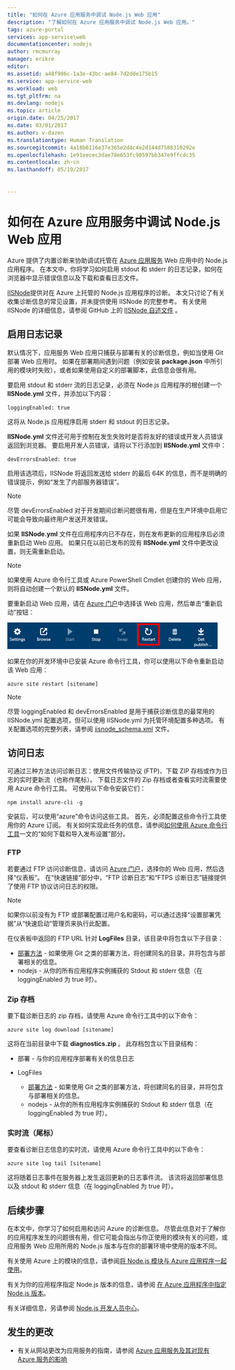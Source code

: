 ```yaml
---
title: "如何在 Azure 应用服务中调试 Node.js Web 应用"
description: "了解如何在 Azure 应用服务中调试 Node.js Web 应用。"
tags: azure-portal
services: app-service\web
documentationcenter: nodejs
author: rmcmurray
manager: erikre
editor: 
ms.assetid: a48f906c-1a3e-43bc-ae84-7d2dde175b15
ms.service: app-service-web
ms.workload: web
ms.tgt_pltfrm: na
ms.devlang: nodejs
ms.topic: article
origin.date: 04/25/2017
ms.date: 03/01/2017
ms.author: v-dazen
ms.translationtype: Human Translation
ms.sourcegitcommit: 4a18b6116e37e365e2d4c4e2d144d7588310292e
ms.openlocfilehash: 1e91eecec3dae78e653fc90597bb347e9ffcdc35
ms.contentlocale: zh-cn
ms.lasthandoff: 05/19/2017


---
```

# <a name="how-to-debug-a-nodejs-web-app-in-azure-app-service"></a>如何在 Azure 应用服务中调试 Node.js Web 应用
Azure 提供了内置诊断来协助调试托管在 [Azure 应用服务](/app-service-web/app-service-changes-existing-services) Web 应用中的 Node.js 应用程序。 在本文中，你将学习如何启用 stdout 和 stderr 的日志记录，如何在浏览器中显示错误信息以及下载和查看日志文件。

[IISNode]提供对在 Azure 上托管的 Node.js 应用程序的诊断。 本文只讨论了有关收集诊断信息的常见设置，并未提供使用 IISNode 的完整参考。 有关使用 IISNode 的详细信息，请参阅 GitHub 上的 [IISNode 自述文件] 。

## <a id="enablelogging"></a>启用日志记录
默认情况下，应用服务 Web 应用只捕获与部署有关的诊断信息，例如当使用 Git 部署 Web 应用时。 如果在部署期间遇到问题（例如安装 **package.json** 中所引用的模块时失败），或者如果使用自定义的部署脚本，此信息会很有用。

要启用 stdout 和 stderr 流的日志记录，必须在 Node.js 应用程序的根创建一个 **IISNode.yml** 文件，并添加以下内容：

    loggingEnabled: true

这将从 Node.js 应用程序启用 stderr 和 stdout 的日志记录。

**IISNode.yml** 文件还可用于控制在发生失败时是否将友好的错误或开发人员错误返回到浏览器。 要启用开发人员错误，请将以下行添加到 **IISNode.yml** 文件中：

    devErrorsEnabled: true

启用该选项后，IISNode 将返回发送给 stderr 的最后 64K 的信息，而不是明确的错误提示，例如“发生了内部服务器错误”。

> [!NOTE]
> 尽管 devErrorsEnabled 对于开发期间诊断问题很有用，但是在生产环境中启用它可能会导致向最终用户发送开发错误。
> 
> 

如果 **IISNode.yml** 文件在应用程序内已不存在，则在发布更新的应用程序后必须重新启动 Web 应用。 如果只在以前已发布的现有 **IISNode.yml** 文件中更改设置，则无需重新启动。

> [!NOTE]
> 如果使用 Azure 命令行工具或 Azure PowerShell Cmdlet 创建你的 Web 应用，则将自动创建一个默认的 **IISNode.yml** 文件。
> 
> 

要重新启动 Web 应用，请在 [Azure 门户](https://portal.azure.cn)中选择该 Web 应用，然后单击“重新启动”按钮：

![重新启动按钮][restart-button]

如果在你的开发环境中已安装 Azure 命令行工具，你可以使用以下命令重新启动该 Web 应用：

    azure site restart [sitename]

> [!NOTE]
> 尽管 loggingEnabled 和 devErrorsEnabled 是用于捕获诊断信息的最常用的 IISNode.yml 配置选项，但可以使用 IISNode.yml 为托管环境配置多种选项。 有关配置选项的完整列表，请参阅 [iisnode_schema.xml](https://github.com/tjanczuk/iisnode/blob/master/src/config/iisnode_schema.xml) 文件。
> 
> 

## <a id="viewlogs"></a>访问日志
可通过三种方法访问诊断日志：使用文件传输协议 (FTP)、下载 ZIP 存档或作为日志的实时更新流（也称作尾标）。 下载日志文件的 Zip 存档或者查看实时流需要使用 Azure 命令行工具。 可使用以下命令安装它们：

    npm install azure-cli -g

安装后，可以使用“azure”命令访问这些工具。 首先，必须配置这些命令行工具使用你的 Azure 订阅。 有关如何实现此任务的信息，请参阅[如何使用 Azure 命令行工具](../xplat-cli-connect.md)一文的“如何下载和导入发布设置”部分。

### <a name="ftp"></a>FTP
若要通过 FTP 访问诊断信息，请访问 [Azure 门户](https://portal.azure.cn)，选择你的 Web 应用，然后选择“仪表板”。 在“快速链接”部分中，“FTP 诊断日志”和“FTPS 诊断日志”链接提供了使用 FTP 协议访问日志的权限。

> [!NOTE]
> 如果你以前没有为 FTP 或部署配置过用户名和密码，可以通过选择“设置部署凭据”从“快速启动”管理页来执行此配置。
> 
> 

在仪表板中返回的 FTP URL 针对 **LogFiles** 目录，该目录中将包含以下子目录：

* [部署方法](web-sites-deploy.md) - 如果使用 Git 之类的部署方法，将创建同名的目录，并将包含与部署相关的信息。
* nodejs - 从你的所有应用程序实例捕获的 Stdout 和 stderr 信息（在 loggingEnabled 为 true 时）。

### <a name="zip-archive"></a>Zip 存档
要下载诊断日志的 zip 存档，请使用 Azure 命令行工具中的以下命令：

    azure site log download [sitename]

这将在当前目录中下载 **diagnostics.zip** 。 此存档包含以下目录结构：

* 部署 - 与你的应用程序部署有关的信息日志
* LogFiles

    * [部署方法](web-sites-deploy.md) - 如果使用 Git 之类的部署方法，将创建同名的目录，并将包含与部署相关的信息。
    * nodejs - 从你的所有应用程序实例捕获的 Stdout 和 stderr 信息（在 loggingEnabled 为 true 时）。

### <a name="live-stream-tail"></a>实时流（尾标）
要查看诊断日志信息的实时流，请使用 Azure 命令行工具中的以下命令：

    azure site log tail [sitename]

这将随着日志事件在服务器上发生返回更新的日志事件流。 该流将返回部署信息以及 stdout 和 stderr 信息（在 loggingEnabled 为 true 时）。

## <a id="nextsteps"></a> 后续步骤
在本文中，你学习了如何启用和访问 Azure 的诊断信息。 尽管此信息对于了解你的应用程序发生的问题很有用，但它可能会指出与你正使用的模块有关的问题，或应用服务 Web 应用所用的 Node.js 版本与在你的部署环境中使用的版本不同。

有关使用 Azure 上的模块的信息，请参阅[将 Node.js 模块与 Azure 应用程序一起使用](../nodejs-use-node-modules-azure-apps.md)。

有关为你的应用程序指定 Node.js 版本的信息，请参阅 [在 Azure 应用程序中指定 Node.js 版本]。

有关详细信息，另请参阅 [Node.js 开发人员中心](/develop/nodejs/)。

## <a name="whats-changed"></a>发生的更改
* 有关从网站更改为应用服务的指南，请参阅 [Azure 应用服务及其对现有 Azure 服务的影响](/app-service-web/app-service-changes-existing-services)

[IISNode]: https://github.com/tjanczuk/iisnode
[IISNode 自述文件]: https://github.com/tjanczuk/iisnode#readme
[How to Use The Azure Command-Line Interface]:../cli-install-nodejs.md
[Using Node.js Modules with Azure Applications]: ../nodejs-use-node-modules-azure-apps.md
[在 Azure 应用程序中指定 Node.js 版本]: ../nodejs-specify-node-version-azure-apps.md

[restart-button]: ./media/web-sites-nodejs-debug/restartbutton.png

